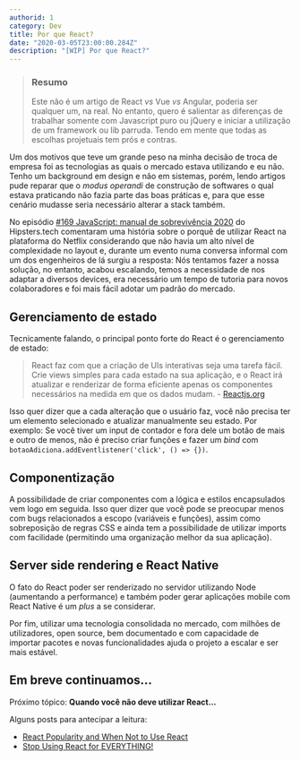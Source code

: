 ```yaml
---
authorid: 1
category: Dev
title: Por que React?
date: "2020-03-05T23:00:00.284Z"
description: "[WIP] Por que React?"
---
```


> ### Resumo
> Este não é um artigo de React *vs* Vue *vs* Angular, poderia ser qualquer um, na real. No entanto, quero é salientar as diferenças de trabalhar somente com Javascript puro ou jQuery e iniciar a utilização de um framework ou lib parruda. Tendo em mente que todas as escolhas projetuais tem prós e contras.

Um dos motivos que teve um grande peso na minha decisão de troca de empresa foi as tecnologias as quais o mercado estava utilizando e eu não. Tenho um background em design e não em sistemas, porém, lendo artigos pude reparar que o *modus operandi* de construção de softwares o qual estava praticando não fazia parte das boas práticas e, para que esse cenário mudasse seria necessário alterar a stack também.

No episódio [#169 JavaScript: manual de sobrevivência 2020](https://hipsters.tech/javascript-manual-de-sobrevivencia-2020-hipsters-169) do Hipsters.tech comentaram uma história sobre o porquê de utilizar React na plataforma do Netflix considerando que não havia um alto nível de complexidade no layout e, durante um evento numa conversa informal com um dos engenheiros de lá surgiu a resposta: Nós tentamos fazer a nossa solução, no entanto, acabou escalando, temos a necessidade de nos adaptar a diversos devices, era necessário um tempo de tutoria para novos colaboradores e foi mais fácil adotar um padrão do mercado.

## Gerenciamento de estado

Tecnicamente falando, o principal ponto forte do React é o gerenciamento de estado:

> React faz com que a criação de UIs interativas seja uma tarefa fácil. Crie views simples para cada estado na sua aplicação, e o React irá atualizar e renderizar de forma eficiente apenas os componentes necessários na medida em que os dados mudam. - [Reactjs.org](https://pt-br.reactjs.org/)

Isso quer dizer que a cada alteração que o usuário faz, você não precisa ter um elemento selecionado e atualizar manualmente seu estado. Por exemplo: Se você tiver um input de contador e fora dele um botão de mais e outro de menos, não é preciso criar funções e fazer um *bind* com `botaoAdiciona.addEventlistener('click', () => {})`.

## Componentização

A possibilidade de criar componentes com a lógica e estilos encapsulados vem logo em seguida. Isso quer dizer que você pode se preocupar menos com bugs relacionados a escopo (variáveis e funções), assim como sobreposição de regras CSS e ainda tem a possibilidade de utilizar imports com facilidade (permitindo uma organização melhor da sua aplicação).

## Server side rendering e React Native

O fato do React poder ser renderizado no servidor utilizando Node (aumentando a performance) e também poder gerar aplicações mobile com React Native é um *plus* a se considerar.

Por fim, utilizar uma tecnologia consolidada no mercado, com milhões de utilizadores, open source, bem documentado e com capacidade de importar pacotes e novas funcionalidades ajuda o projeto a escalar e ser mais estável.

## Em breve continuamos...

Próximo tópico: **Quando você não deve utilizar React...**  

Alguns posts para antecipar a leitura:

- [React Popularity and When Not to Use React](https://scotch.io/starters/react/react-popularity-and-when-not-to-use-react)
- [Stop Using React for EVERYTHING!](https://medium.com/@zackargyle/stop-using-react-for-everything-c8297ac1a644#.tdd4fptdd)